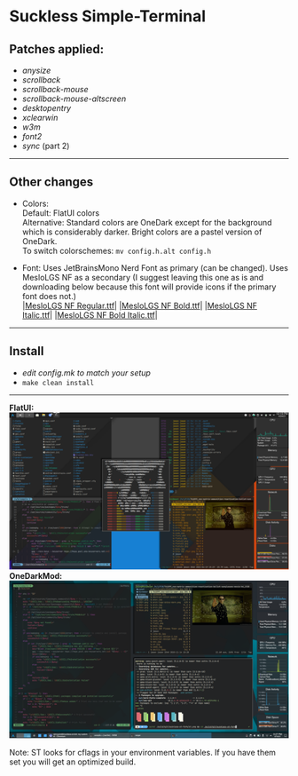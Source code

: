# **Suckless Simple-Terminal**

## **Patches applied:**
  - *anysize*
  - *scrollback*
  - *scrollback-mouse*
  - *scrollback-mouse-altscreen*
  - *desktopentry*
  - *xclearwin*
  - *w3m*
  - *font2*
  - *sync* (part 2)
___
## **Other changes**
- Colors:  
    Default: FlatUI colors  
    Alternative: Standard colors are OneDark except for the background which is considerably darker. Bright colors are a pastel version of OneDark.  
    To switch colorschemes: `mv config.h.alt config.h`

- Font: Uses JetBrainsMono Nerd Font as primary (can be changed). Uses MesloLGS NF as a secondary (I suggest leaving this one as is and downloading below because this font will provide icons if the primary font does not.)  
|[MesloLGS NF Regular.ttf](https://github.com/romkatv/powerlevel10k-media/raw/master/MesloLGS%20NF%20Regular.ttf)|
|[MesloLGS NF Bold.ttf](https://github.com/romkatv/powerlevel10k-media/raw/master/MesloLGS%20NF%20Bold.ttf)|
|[MesloLGS NF Italic.ttf](https://github.com/romkatv/powerlevel10k-media/raw/master/MesloLGS%20NF%20Italic.ttf)|
|[MesloLGS NF Bold Italic.ttf](https://github.com/romkatv/powerlevel10k-media/raw/master/MesloLGS%20NF%20Bold%20Italic.ttf)|
___
## **Install**
- *edit config.mk to match your setup*
- `make clean install`
___
**FlatUI:**
![st2](st2.png)
**OneDarkMod:**
![st](st.png)

Note: ST looks for cflags in your environment variables. If you have them set you will get an optimized build.
